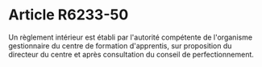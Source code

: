 # Article R6233-50

  
Un règlement intérieur est établi par l'autorité compétente de l'organisme gestionnaire du centre de formation d'apprentis, sur proposition du directeur du centre et après consultation du conseil de perfectionnement.